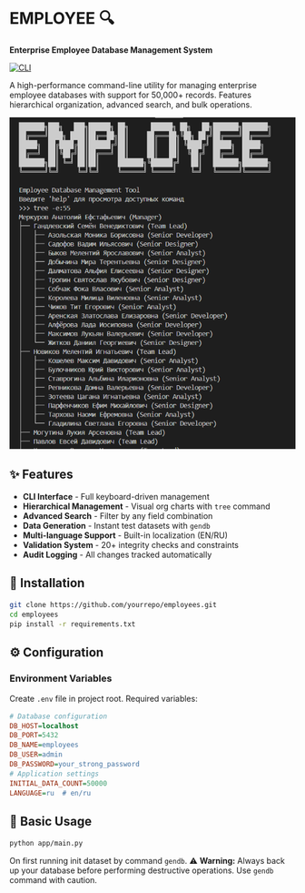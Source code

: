 # EMPLOYEE 🔍

**Enterprise Employee Database Management System**

[![CLI](https://img.shields.io/badge/CLI-Tool-green.svg)](https://shields.io/)

A high-performance command-line utility for managing enterprise employee databases with support for 50,000+ records. Features hierarchical organization, advanced search, and bulk operations.

![Demo](image.png)

## ✨ Features

- **CLI Interface** - Full keyboard-driven management
- **Hierarchical Management** - Visual org charts with `tree` command
- **Advanced Search** - Filter by any field combination
- **Data Generation** - Instant test datasets with `gendb`
- **Multi-language Support** - Built-in localization (EN/RU)
- **Validation System** - 20+ integrity checks and constraints
- **Audit Logging** - All changes tracked automatically

## 🚀 Installation

```bash
git clone https://github.com/yourrepo/employees.git
cd employees
pip install -r requirements.txt

```
## ⚙️ Configuration

### Environment Variables
Create `.env` file in project root.
Required variables:
```ini
# Database configuration
DB_HOST=localhost
DB_PORT=5432
DB_NAME=employees
DB_USER=admin
DB_PASSWORD=your_strong_password
# Application settings
INITIAL_DATA_COUNT=50000
LANGUAGE=ru  # en/ru
```
## 📖 Basic Usage

```bash
python app/main.py
```
On first running init dataset by command `gendb`.
⚠️ **Warning:** Always back up your database before performing destructive operations. Use `gendb` command with caution.

